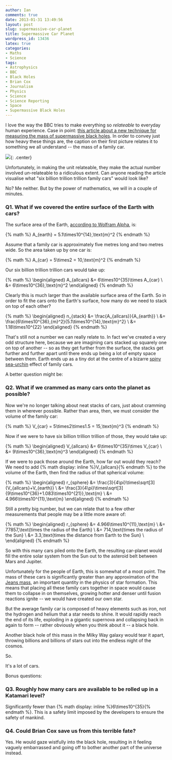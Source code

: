 ```yaml
---
author: Ian
comments: true
date: 2013-01-31 13:49:56
layout: post
slug: supermassive-car-planet
title: Supermassive Car Planet
wordpress_id: 13436
latex: true
categories:
- Maths
- Science
tags:
- Astrophysics
- BBC
- Black Holes
- Brian Cox
- Journalism
- Physics
- Science
- Science Reporting
- Space
- Supermassive Black Holes
---
```


I love the way the BBC tries to make everything so _relateable_ to everyday human experience. Case in point: [this article about a new technique for measuring the mass of supermassive black holes](http://www.bbc.co.uk/news/science-environment-21259221). In order to convey just how heavy these things are, the caption on their first picture relates it to something we all understand -- the mass of a family car.

![](https://files.ianrenton.com/sites/blog/2013/01/wpid-blackhole.png){: .center}

Unfortunately, in making the unit relateable, they make the actual number involved _un_-relateable to a ridiculous extent. Can anyone reading the article visualise what "six billion trillion trillion family cars" would look like?

No? Me neither. But by the power of mathematics, we will in a couple of minutes.

### Q1. What if we covered the entire surface of the Earth with cars?

The surface area of the Earth, [according to Wolfram Alpha](http://www.wolframalpha.com/input/?i=surface+area+of+the+Earth+in+metres), is:

{% math %}
A_{earth} = 5.1\times10^{14}\,\text{m}^2
{% endmath %}

Assume that a family car is approximately five metres long and two metres wide. So the area taken up by one car is:

{% math %}
A_{car} = 5\times2 = 10\,\text{m}^2
{% endmath %}

Our six billion trillion trillion cars would take up:

{% math %}
\begin{aligned}
A_{allcars} &= 6\times10^{35}\times A_{car} \\
&= 6\times10^{36}\,\text{m}^2
\end{aligned}
{% endmath %}

Clearly this is much larger than the available surface area of the Earth. So in order to fit the cars onto the Earth's surface, how many do we need to stack on top of each other?

{% math %}
\begin{aligned}
n_{stack} &= \frac{A_{allcars}}{A_{earth}} \\
&= \frac{6\times10^{36}\,{m}^2}{5.1\times10^{14}\,\text{m}^2} \\
&= 1.18\times10^{22}
\end{aligned}
{% endmath %}

That's still not a number we can really relate to. In fact we've created a very odd structure here, because we are imagining cars stacked up squarely one on top of another -- so as they get further from the surface, the stacks get further and further apart until there ends up being a lot of empty space between them. Earth ends up as a tiny dot at the centre of a bizarre [spiny sea-urchin](http://en.wikipedia.org/wiki/Diadema_antillarum) effect of family cars.

A better question might be:

### Q2. What if we crammed as many cars onto the planet as possible?

Now we're no longer talking about neat stacks of cars, just about cramming them in wherever possible. Rather than area, then, we must consider the volume of the family car:

{% math %}
V_{car} = 5\times2\times1.5 = 15\,\text{m}^3
{% endmath %}

Now if we were to have six billion trillion trillion of those, they would take up:

{% math %}
\begin{aligned}
V_{allcars} &= 6\times10^{35}\times V_{car} \\
&= 9\times10^{36}\,\text{m}^3
\end{aligned}
{% endmath %}

If we were to pack those around the Earth, how far out would they reach? We need to add {% math display: inline %}V_{allcars}{% endmath %} to the volume of the Earth, then find the radius of that spherical volume:

{% math %}
\begin{aligned}
r_{sphere} &= \frac{3}{4\pi}\times\sqrt[3]{V_{allcars}+V_{earth}} \\
&= \frac{3}{4\pi}\times\sqrt[3]{9\times10^{36}+1.083\times10^{21}}\,\text{m} \\
&= 4.966\times10^{11}\,\text{m}
\end{aligned}
{% endmath %}

Still a pretty big number, but we can relate that to a few other measurements that people may be a little more aware of:

{% math %}
\begin{aligned}
r_{sphere} &= 4.966\times10^{11}\,\text{m} \\
&= 77857\,\text{times the radius of the Earth} \\
&= 714\,\text{times the radius of the Sun} \\
&= 3.3\,\text{times the distance from Earth to the Sun} \\
\end{aligned}
{% endmath %}

So with this many cars piled onto the Earth, the resulting car-planet would fill the entire solar system from the Sun out to the asteroid belt between Mars and Jupiter.

Unfortunately for the people of Earth, this is somewhat of a moot point. The mass of these cars is significantly greater than any approximation of the [Jeans mass](http://en.wikipedia.org/wiki/Jeans_instability#Jeans_mass), an important quantity in the physics of star formation. This means that placing all these family cars together in space would cause them to collapse in on themselves, growing hotter and denser until fusion reactions ignite -- we would have created our own star.

But the average family car is composed of heavy elements such as iron, not the hydrogen and helium that a star needs to shine. It would rapidly reach the end of its life, exploding in a gigantic supernova and collapsing back in again to form -- rather obviously when you think about it -- a black hole.

Another black hole of this mass in the Milky Way galaxy would tear it apart, throwing billions and billions of stars out into the endless night of the cosmos.

So.

It's a lot of cars. 

Bonus questions:

### Q3. Roughly how many cars are available to be rolled up in a Katamari level?

Significantly fewer than {% math display: inline %}6\times10^{35}{% endmath %}. This is a safety limit imposed by the developers to ensure the safety of mankind.

### Q4. Could Brian Cox save us from this terrible fate?

Yes. He would gaze wistfully into the black hole, resulting in it feeling vaguely embarrassed and going off to bother another part of the universe instead.
